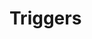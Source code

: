 # Triggers

<div id='redoc-container'>
</div>
<script>
    (function() {
        Redoc.init('../../_static/api/tag_manager_authorized_api_triggers.json', {}, document.getElementById('redoc-container'), () => {window.prepareRedocMenu ? window.prepareRedocMenu() : setTimeout(()=>{window.prepareRedocMenu()}, 2000)});
    })();
</script>
